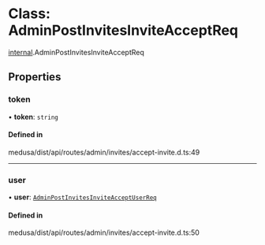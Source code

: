 # Class: AdminPostInvitesInviteAcceptReq

[internal](../modules/internal-9.md).AdminPostInvitesInviteAcceptReq

## Properties

### token

• **token**: `string`

#### Defined in

medusa/dist/api/routes/admin/invites/accept-invite.d.ts:49

___

### user

• **user**: [`AdminPostInvitesInviteAcceptUserReq`](internal-9.AdminPostInvitesInviteAcceptUserReq.md)

#### Defined in

medusa/dist/api/routes/admin/invites/accept-invite.d.ts:50
